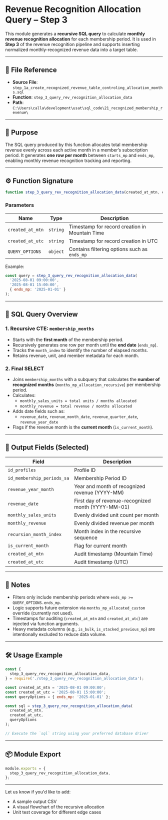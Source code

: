 # Revenue Recognition Allocation Query – Step 3

This module generates a **recursive SQL query** to calculate **monthly revenue recognition allocation** for each membership period. It is used in **Step 3** of the revenue recognition pipeline and supports inserting normalized monthly-recognized revenue data into a target table.

---

## 📄 File Reference

- **Source File**: `step_1a_create_recognized_revenue_table_controling_allocation_months.sql`
- **Function**: `step_3_query_rev_recognition_allocation_data`
- **Path**:  
  `C:\Users\calla\development\usat\sql_code\21_recognized_membership_revenue\`

---

## 🧠 Purpose

The SQL query produced by this function allocates total membership revenue evenly across each active month in a member’s subscription period. It generates **one row per month** between `starts_mp` and `ends_mp`, enabling monthly revenue recognition tracking and reporting.

---

## ⚙️ Function Signature

```js
function step_3_query_rev_recognition_allocation_data(created_at_mtn, created_at_utc, QUERY_OPTIONS)
```

### Parameters

| Name              | Type     | Description                                                        |
|-------------------|----------|--------------------------------------------------------------------|
| `created_at_mtn`  | `string` | Timestamp for record creation in Mountain Time                     |
| `created_at_utc`  | `string` | Timestamp for record creation in UTC                               |
| `QUERY_OPTIONS`   | `object` | Contains filtering options such as `ends_mp`                       |

Example:
```js
const query = step_3_query_rev_recognition_allocation_data(
  '2025-08-01 09:00:00',
  '2025-08-01 15:00:00',
  { ends_mp: '2025-01-01' }
);
```

---

## 🧱 SQL Query Overview

### 1. Recursive CTE: `membership_months`

- Starts with the **first month** of the membership period.
- Recursively generates one row per month until the **end date** (`ends_mp`).
- Tracks the `month_index` to identify the number of elapsed months.
- Retains revenue, unit, and member metadata for each month.

### 2. Final SELECT

- Joins `membership_months` with a subquery that calculates the **number of recognized months** (`months_mp_allocation_recursive`) per membership period.
- Calculates:
  - `monthly_sales_units = total units / months allocated`
  - `monthly_revenue = total revenue / months allocated`
- Adds date fields such as:
  - `revenue_date`, `revenue_month_date`, `revenue_quarter_date`, `revenue_year_date`
- Flags if the revenue month is the **current month** (`is_current_month`).

---

## 🧾 Output Fields (Selected)

| Field                          | Description                                           |
|--------------------------------|-------------------------------------------------------|
| `id_profiles`                  | Profile ID                                            |
| `id_membership_periods_sa`     | Membership Period ID                                  |
| `revenue_year_month`           | Year and month of recognized revenue (YYYY-MM)        |
| `revenue_date`                 | First day of revenue-recognized month (YYYY-MM-01)    |
| `monthly_sales_units`          | Evenly divided unit count per month                   |
| `monthly_revenue`              | Evenly divided revenue per month                      |
| `recursion_month_index`        | Month index in the recursive sequence                 |
| `is_current_month`             | Flag for current month                                |
| `created_at_mtn`               | Audit timestamp (Mountain Time)                       |
| `created_at_utc`               | Audit timestamp (UTC)                                 |

---

## 🧼 Notes

- Filters only include membership periods where `ends_mp >= QUERY_OPTIONS.ends_mp`.
- Logic supports future extension via `months_mp_allocated_custom` override (currently not used).
- Timestamps for auditing (`created_at_mtn` and `created_at_utc`) are injected via function arguments.
- Heavy metadata columns (e.g., `is_bulk`, `is_stacked_previous_mp`) are intentionally excluded to reduce data volume.

---

## 🛠 Usage Example

```js
const {
  step_3_query_rev_recognition_allocation_data,
} = require('./step_3_query_rev_recognition_allocation_data');

const created_at_mtn = '2025-08-01 09:00:00';
const created_at_utc = '2025-08-01 15:00:00';
const queryOptions = { ends_mp: '2025-01-01' };

const sql = step_3_query_rev_recognition_allocation_data(
  created_at_mtn,
  created_at_utc,
  queryOptions
);

// Execute the `sql` string using your preferred database driver
```

---

## 📦 Module Export

```js
module.exports = {
  step_3_query_rev_recognition_allocation_data,
};
```

---

Let us know if you'd like to add:
- A sample output CSV
- A visual flowchart of the recursive allocation
- Unit test coverage for different edge cases
